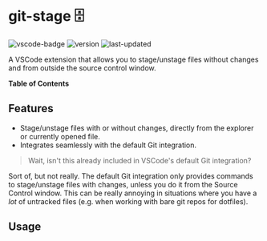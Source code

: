# git-stage 🗄️
![vscode-badge](https://img.shields.io/badge/extension-vscode-blue) ![version](https://img.shields.io/visual-studio-marketplace/v/duniul.git-stage) ![last-updated](https://img.shields.io/visual-studio-marketplace/last-updated/duniul.git-stage)

A VSCode extension that allows you to stage/unstage files without changes and from outside the source control window.

**Table of Contents**

## Features

- Stage/unstage files with or without changes, directly from the explorer or currently opened file.
- Integrates seamlessly with the default Git integration.

> Wait, isn't this already included in VSCode's default Git integration?

Sort of, but not really. The default Git integration only provides commands to stage/unstage files with changes, unless you do it from the Source Control window. This can be really annoying in situations where you have a _lot_ of untracked files (e.g. when working with bare git repos for dotfiles).

## Usage
